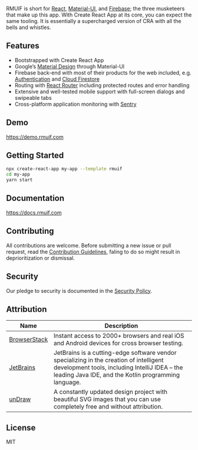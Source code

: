 RMUIF is short for [React](https://reactjs.org), [Material-UI](https://material-ui.com), and [Firebase](https://firebase.google.com); the three musketeers that make up this app. With Create React App at its core, you can expect the same tooling. It is essentially a supercharged version of CRA with all the bells and whistles.

## Features

- Bootstrapped with Create React App
- Google’s [Material Design](https://material.io) through Material-UI
- Firebase back-end with most of their products for the web included, e.g. [Authentication](https://firebase.google.com/products/auth) and [Cloud Firestore](https://firebase.google.com/products/firestore)
- Routing with [React Router](https://reacttraining.com/react-router/web) including protected routes and error handling
- Extensive and well-tested mobile support with full-screen dialogs and swipeable tabs
- Cross-platform application monitoring with [Sentry](https://sentry.io)

## Demo

https://demo.rmuif.com

## Getting Started

```sh
npx create-react-app my-app --template rmuif
cd my-app
yarn start
```

## Documentation

https://docs.rmuif.com

## Contributing

All contributions are welcome. Before submitting a new issue or pull request, read the [Contribution Guidelines](CONTRIBUTING.md), faling to do so might result in deprioritization or dismissal.

## Security

Our pledge to security is documented in the [Security Policy](SECURITY.md).

## Attribution

| Name                                         | Description                                                                                                                                                                                     |
| -------------------------------------------- | ----------------------------------------------------------------------------------------------------------------------------------------------------------------------------------------------- |
| [BrowserStack](https://www.browserstack.com) | Instant access to 2000+ browsers and real iOS and Android devices for cross browser testing.                                                                                                    |
| [JetBrains](https://www.jetbrains.com)       | JetBrains is a cutting-edge software vendor specializing in the creation of intelligent development tools, including IntelliJ IDEA – the leading Java IDE, and the Kotlin programming language. |
| [unDraw](https://undraw.co)                  | A constantly updated design project with beautiful SVG images that you can use completely free and without attribution.                                                                         |

## License

MIT
